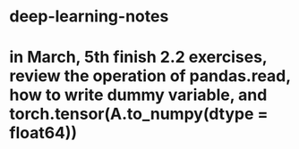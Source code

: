 # deep-learning-notes

# in March, 5th finish 2.2 exercises, review the operation of pandas.read, how to write dummy variable, and torch.tensor(A.to_numpy(dtype = float64))